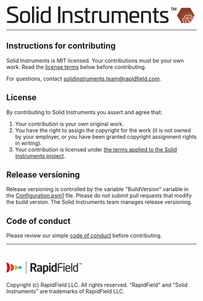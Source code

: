 <!--
Copyright (c) RapidField LLC. Licensed under the MIT License. See LICENSE.txt in the project root for license information.
-->

![Solid Instruments logo](SolidInstruments.Logo.Color.Transparent.500w.png)
- - -

## Instructions for contributing

Solid Instruments is MIT licensed. Your contributions must be your own work. Read the [license terms](#license) below before contributing.

For questions, contact [solidinstruments.team@rapidfield.com](mailto:solidinstruments.team@rapidfield.com).

## License

By contributing to Solid Instruments you assert and agree that:

1. Your contribution is your own original work.
2. You have the right to assign the copyright for the work (it is not owned by your employer, or you have been granted copyright assignment rights in writing).
3. Your contribution is licensed under [the terms applied to the Solid Instruments project](LICENSE.txt).

## Release versioning

Release versioning is controlled by the variable "BuildVersion" variable in the [Configuration.psm1](cicd/Configuration.psm1) file. Please do not submit pull requests that modify the build version. The Solid Instruments team manages release versioning.

## Code of conduct

Please review our simple [code of conduct](CODE_OF_CONDUCT.md) before contributing.

- - -
<br />

![RapidField logo](RapidField.Logo.Color.Black.Transparent.200w.png)
<br /><br />
Copyright (c) RapidField LLC. All rights reserved. "RapidField" and "Solid Instruments" are trademarks of RapidField LLC.
